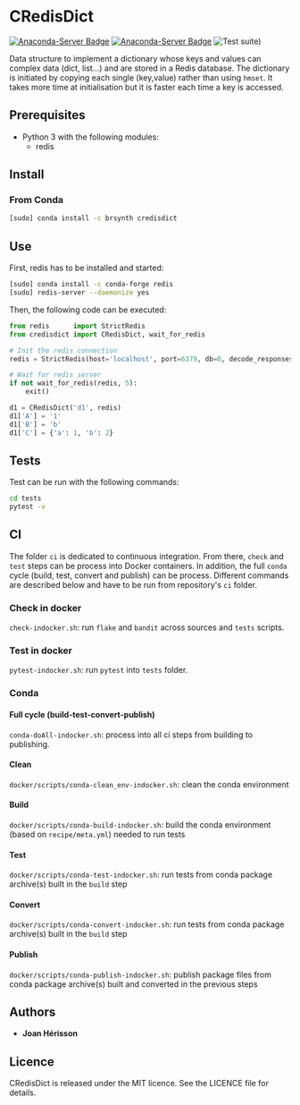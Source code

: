 # CRedisDict

[![Anaconda-Server Badge](https://anaconda.org/brsynth/credisdict/badges/latest_release_date.svg)](https://anaconda.org/brsynth/credisdict)
[![Anaconda-Server Badge](https://anaconda.org/brsynth/credisdict/badges/version.svg)](https://anaconda.org/brsynth/credisdict)
![Test suite)](https://github.com/brsynth/credisdict/workflows/Test%20suite/badge.svg)

Data structure to implement a dictionary whose keys and values can complex data (dict, list...) and are stored in a Redis database. The dictionary is initiated by copying each single (key,value) rather than using `hmset`. It takes more time at initialisation but it is faster each time a key is accessed.

## Prerequisites
* Python 3 with the following modules:
    * redis

## Install
### From Conda
```sh
[sudo] conda install -c brsynth credisdict
```

## Use
First, redis has to be installed and started:
```sh
[sudo] conda install -c conda-forge redis
[sudo] redis-server --daemonize yes
```

Then, the following code can be executed:
```python
from redis      import StrictRedis
from credisdict import CRedisDict, wait_for_redis

# Init the redis connection
redis = StrictRedis(host='localhost', port=6379, db=0, decode_responses=True)

# Wait for redis server
if not wait_for_redis(redis, 5):
    exit()

d1 = CRedisDict('d1', redis)
d1['A'] = '1'
d1['B'] = 'b'
d1['C'] = {'a': 1, 'b': 2}
```
## Tests
Test can be run with the following commands:
```bash
cd tests
pytest -v
```

## CI
The folder `ci` is dedicated to continuous integration. From there, `check` and `test` steps can be process into Docker containers. In addition, the full `conda` cycle (build, test, convert and publish) can be process. Different commands are described below and have to be run from repository's `ci` folder.
### Check in docker
`check-indocker.sh`: run `flake` and `bandit` across sources and `tests` scripts.
### Test in docker
`pytest-indocker.sh`: run `pytest` into `tests` folder.
### Conda
#### Full cycle (build-test-convert-publish)
`conda-doAll-indocker.sh`: process into all ci steps from building to publishing.
#### Clean
`docker/scripts/conda-clean_env-indocker.sh`: clean the conda environment
#### Build
`docker/scripts/conda-build-indocker.sh`: build the conda environment (based on `recipe/meta.yml`) needed to run tests
#### Test
`docker/scripts/conda-test-indocker.sh`: run tests from conda package archive(s) built in the `build` step
#### Convert
`docker/scripts/conda-convert-indocker.sh`: run tests from conda package archive(s) built in the `build` step
#### Publish
`docker/scripts/conda-publish-indocker.sh`: publish package files from conda package archive(s) built and converted in the previous steps


## Authors

* **Joan Hérisson**


## Licence
CRedisDict is released under the MIT licence. See the LICENCE file for details.

